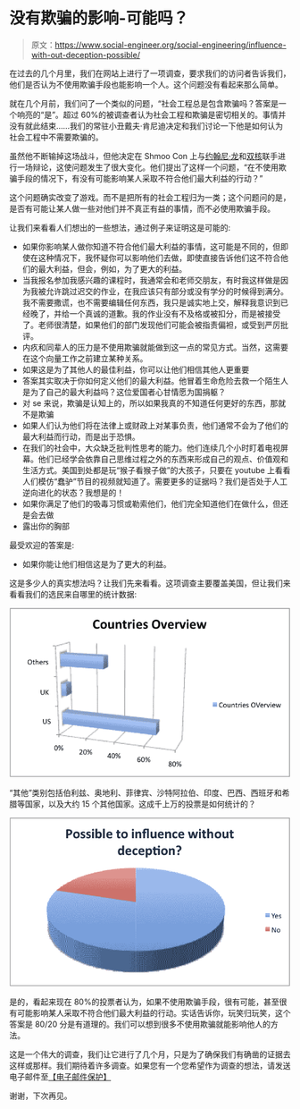 # 没有欺骗的影响-可能吗？

> 原文：<https://www.social-engineer.org/social-engineering/influence-with-out-deception-possible/>

在过去的几个月里，我们在网站上进行了一项调查，要求我们的访问者告诉我们，他们是否认为不使用欺骗手段也能影响一个人。这个问题没有看起来那么简单。

就在几个月前，我们问了一个类似的问题，“社会工程总是包含欺骗吗？答案是一个响亮的“是”。超过 60%的被调查者认为社会工程和欺骗是密切相关的。事情并没有就此结束……我们的常驻小丑戴夫·肯尼迪决定和我们讨论一下他是如何认为社会工程中不需要欺骗的。

虽然他不断输掉这场战斗，但他决定在 Shmoo Con 上与[约翰尼·龙](http://www.hackersforcharity.org/ "Hackers For Charity")和[双核](http://www.dualcoremusic.com "Dual Core")联手进行一场辩论，这使问题发生了很大变化。他们提出了这样一个问题，“在不使用欺骗手段的情况下，有没有可能影响某人采取不符合他们最大利益的行动？”

这个问题确实改变了游戏。而不是把所有的社会工程归为一类；这个问题问的是，是否有可能让某人做一些对他们并不真正有益的事情，而不必使用欺骗手段。

让我们来看看人们想出的一些想法，通过例子来证明这是可能的:

*   如果你影响某人做你知道不符合他们最大利益的事情，这可能是不同的，但即使在这种情况下，我怀疑你可以影响他们去做，即使直接告诉他们这不符合他们的最大利益，但会，例如，为了更大的利益。
*   当我报名参加我感兴趣的课程时，我通常会和老师交朋友，有时我这样做是因为我被允许跳过迟交的作业，在我应该只有部分或没有学分的时候得到满分。我不需要撒谎，也不需要编辑任何东西，我只是诚实地上交，解释我意识到已经晚了，并给一个真诚的道歉。我的作业没有不及格或被扣分，而是被接受了。老师很清楚，如果他们的部门发现他们可能会被指责偏袒，或受到严厉批评。
*   内疚和同辈人的压力是不使用欺骗就能做到这一点的常见方式。当然，这需要在这个向量工作之前建立某种关系。
*   如果这是为了其他人的最佳利益，你可以让他们相信其他人更重要
*   答案其实取决于你如何定义他们的最大利益。他冒着生命危险去救一个陌生人是为了自己的最大利益吗？这位爱国者心甘情愿为国捐躯？
*   对 se 来说，欺骗是认知上的，所以如果我真的不知道任何更好的东西，那就不是欺骗
*   如果人们认为他们将在法律上或财政上对某事负责，他们通常不会为了他们的最大利益而行动，而是出于恐惧。
*   在我们的社会中，大众缺乏批判性思考的能力。他们连续几个小时盯着电视屏幕。他们已经学会依靠自己思维过程之外的东西来形成自己的观点、价值观和生活方式。美国到处都是玩“猴子看猴子做”的大孩子，只要在 youtube 上看看人们模仿“蠢驴”节目的视频就知道了。需要更多的证据吗？我们是否处于人工逆向进化的状态？我想是的！
*   如果你满足了他们的吸毒习惯或勒索他们，他们完全知道他们在做什么，但还是会去做
*   露出你的胸部

最受欢迎的答案是:

*   如果你能让他们相信这是为了更大的利益。

这是多少人的真实想法吗？让我们先来看看。这项调查主要覆盖美国，但让我们来看看我们的选民来自哪里的统计数据:

[![Countries that Vote](img/7ae2991c2dd6e11746b924b978522c21.png "CountriesMay")](https://www.social-engineer.org/polls/influence-with-out-deception-possible/attachment/countriesmay-2/)

“其他”类别包括伯利兹、奥地利、菲律宾、沙特阿拉伯、印度、巴西、西班牙和希腊等国家，以及大约 15 个其他国家。这成千上万的投票是如何统计的？

[![Results of May](img/df23a7b0f82097ce7eb36d062937911e.png "ResultsMay")](https://www.social-engineer.org/polls/influence-with-out-deception-possible/attachment/resultsmay/)

是的，看起来现在 80%的投票者认为，如果不使用欺骗手段，很有可能，甚至很有可能影响某人采取不符合他们最大利益的行动。实话告诉你，玩笑归玩笑，这个答案是 80/20 分是有道理的。我们可以想到很多不使用欺骗就能影响他人的方法。

这是一个伟大的调查，我们让它进行了几个月，只是为了确保我们有确凿的证据去这样或那样。我们期待着许多调查。如果您有一个您希望作为调查的想法，请发送电子邮件至[【电子邮件保护】](/cdn-cgi/l/email-protection)

谢谢，下次再见。